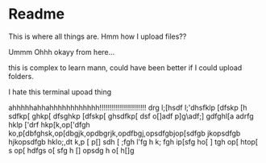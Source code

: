 # Readme

This is where all things are. Hmm how I upload files??

Ummm Ohhh okayy from here...

this is complex to learn mann, could have been better if I could upload folders.

I hate this terminal upoad thing

ahhhhhahhahhhhhhhhhhhh!!!!!!!!!!!!!!!!!!!!!!! drg
l;[hsdf 
l;'dhsfklp
 [dfskp [h
 sdfkp[
  ghkp[
  dfsghkp
  [dfskp[
   ghsdfkp[ dsf o[]adf p]g\adf;]
   gdfghl[a
    adrfg hklp
    ['drf hkp[k,op['dfgh ko,p[dbfghsk,op[dbgjk,opdbgrjk,opdfbgj,opsdfgbjop[sdfgb jkopsdfgb hjkopsdfgb hklo;,dt k,p
    [ p[]
    sdh 
    [ ;fgh
     l'fg h k;
     fgh  ip[sfg ho[
     ] tgh
     op[ htop[
     s op[
     hdfgs o[
     sfg h []
     opsdg h
     o[
     h[]g 

